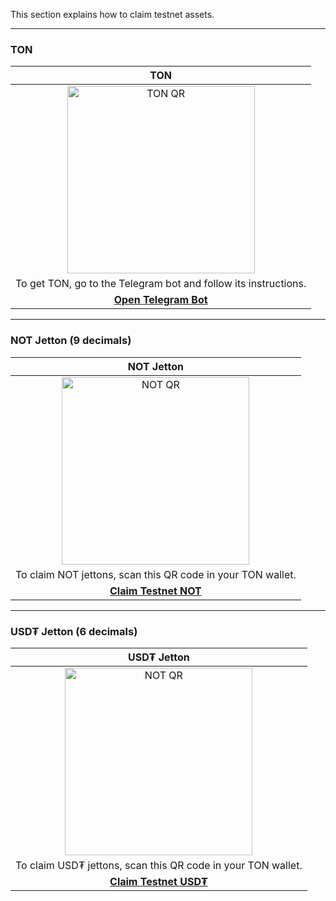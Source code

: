 This section explains how to claim testnet assets.

---

### TON

|                                            **TON**                                             |
|:----------------------------------------------------------------------------------------------:|
| <img src="https://nessshon.github.io/tonutils/assets/get-ton-qr.png" alt="TON QR" width="300"> |
|                To get TON, go to the Telegram bot and follow its instructions.                 |
|                    [**Open Telegram Bot**](https://t.me/testgiver_ton_bot)                     |

---

### NOT Jetton (9 decimals)

|                                                                                      **NOT Jetton**                                                                                      |
|:----------------------------------------------------------------------------------------------------------------------------------------------------------------------------------------:|
|                                              <img src="https://nessshon.github.io/tonutils/assets/get-not-qr.png" alt="NOT QR" width="300">                                              |
|                                                               To claim NOT jettons, scan this QR code in your TON wallet.                                                                |
| [**Claim Testnet NOT**](ton://transfer/kQBMfIaxfLQMP4h1Pg2V_AuyToC3jdB8MmA6u3bx8i1__NOT?amount=100000000&bin=te6ccgEBAgEAKgABIWQrfQcAAAAAAAAAABAX14QCAQAnF41FGQAAAAAAAAAAXo1KUQAAEBQ%3D) |

---

### USD₮ Jetton (6 decimals)

|                                                                                       **USD₮ Jetton**                                                                                       |
|:-------------------------------------------------------------------------------------------------------------------------------------------------------------------------------------------:|
|                                               <img src="https://nessshon.github.io/tonutils/assets/get-usdt-qr.png" alt="NOT QR" width="300">                                               |
|                                                                To claim USD₮ jettons, scan this QR code in your TON wallet.                                                                 |
| [**Claim Testnet USD₮**](ton://transfer/kQB0ZYUL5M3KfrW0tSnwdFO1nC-BQHC2gcZl-WaF2on_USDT?amount=100000000&bin=te6ccgEBAgEAKQABIWQrfQcAAAAAAAAAABAX14QCAQAlF41FGQAAAAAAAAAAQ7msoAAQFA%3D%3D) |
